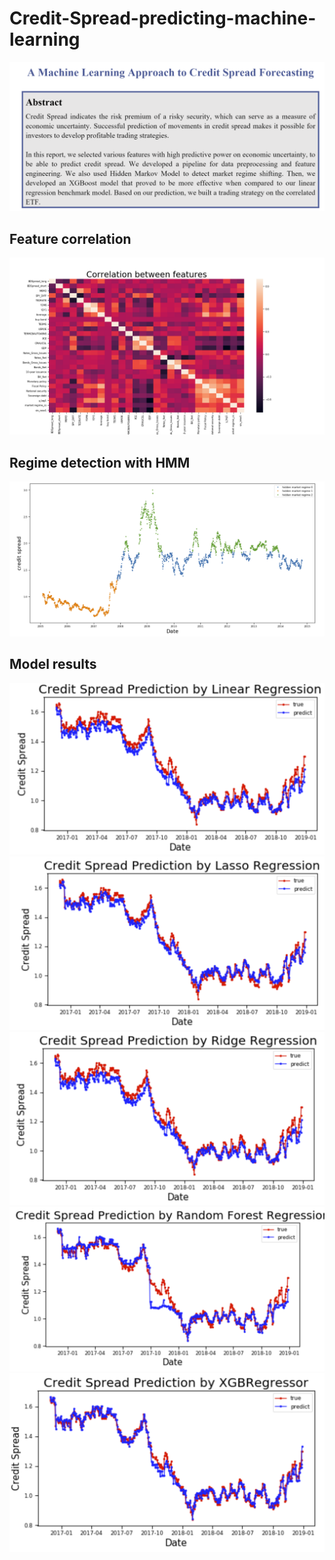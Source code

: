 # Credit-Spread-predicting-machine-learning

![abstract](results/abstract1.png)

## Feature correlation
![](results/corr.png)

## Regime detection with HMM
![](results/regime1.png)

## Model results
![](results/r1.png)
![](results/r2.png)
![](results/r3.png)
![](results/r4.png)
![](results/r5.png)
